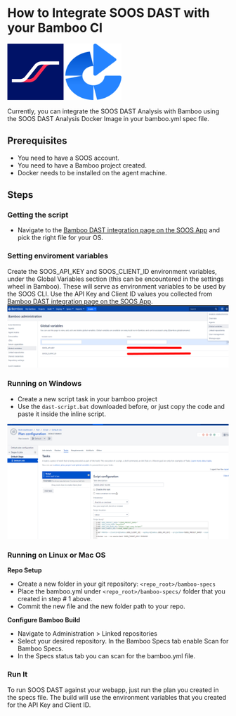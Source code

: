 # How to Integrate SOOS DAST with your Bamboo CI

<div>
<img src="../assets/img/SOOS-Icon.png" alt="SOOS" width="128" height="128">
<img src="../assets/img/bamboo.png" alt="bamboo" width="128" height="128">
</div>

Currently, you can integrate the SOOS DAST Analysis with Bamboo using the SOOS DAST Analysis Docker Image in your bamboo.yml spec file.

## Prerequisites
- You need to have a SOOS account.
- You need to have a Bamboo project created.
- Docker needs to be installed on the agent machine.

## Steps

### **Getting the script**
* Navigate to the [Bamboo DAST integration page on the SOOS App](https://app.soos.io/integrate/dast?id=bamboo) and pick the right file for your OS.


### **Setting enviroment variables**
Create the SOOS_API_KEY and SOOS_CLIENT_ID environment variables, under the Global Variables section (this can be encountered in the settings wheel in Bamboo). These will serve as environment variables to be used by the SOOS CLI. Use the API Key and Client ID values you collected from [Bamboo DAST integration page on the SOOS App](https://app.soos.io/integrate/dast?id=bamboo).
<img src="../assets/img/bamboo-global-variables.png">

### **Running on Windows**

* Create a new script task in your bamboo project
* Use the `dast-script.bat` downloaded before, or just copy the code and paste it inside the inline script.
<img src="../assets/img/bamboo-dast-script.png">

### **Running on Linux or Mac OS**

**Repo Setup**

* Create a new folder in your git repository: `<repo_root>/bamboo-specs`
* Place the bamboo.yml under  `<repo_root>/bamboo-specs/` folder that you created in step # 1 above.
* Commit the new file and the new folder path to your repo.

**Configure Bamboo Build**

* Navigate to Administration > Linked repositories 
* Select your desired repository. In the Bamboo Specs tab enable Scan for Bamboo Specs. 
* In the Specs status tab you can scan for the bamboo.yml file.

### Run It
To run SOOS DAST against your webapp, just run the plan you created in the specs file. The build will use the environment variables that you created for the API Key and Client ID.
